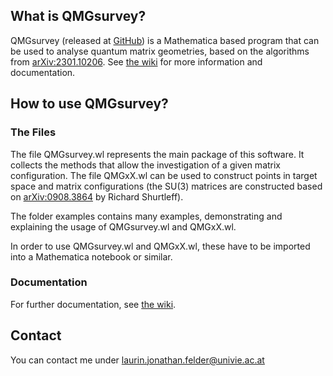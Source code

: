 ## What is QMGsurvey?

QMGsurvey (released at [GitHub](https://github.com/laurinjfelder/QMGsurvey)) is a Mathematica based program that can be used to analyse quantum matrix geometries, based on the algorithms from [arXiv:2301.10206](https://arxiv.org/abs/2301.10206).
See [the wiki](https://github.com/laurinjfelder/QMGsurvey/wiki) for more information and documentation.

## How to use QMGsurvey?

### The Files

The file QMGsurvey.wl represents the main package of this software. It collects the methods that allow the investigation of a given matrix configuration.
The file QMGxX.wl can be used to construct points in target space and matrix configurations (the SU(3) matrices are constructed based on [arXiv:0908.3864](https://arxiv.org/abs/0908.3864) by Richard Shurtleff).

The folder examples contains many examples, demonstrating and explaining the usage of QMGsurvey.wl and QMGxX.wl.

In order to use QMGsurvey.wl and QMGxX.wl, these have to be imported into a Mathematica notebook or similar.

### Documentation

For further documentation, see [the wiki](https://github.com/laurinjfelder/QMGsurvey/wiki).

## Contact

You can contact me under laurin.jonathan.felder@univie.ac.at

